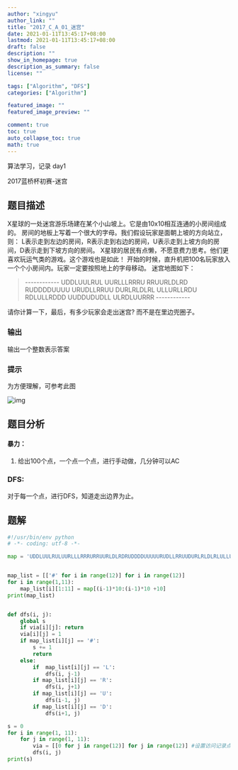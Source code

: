 ```yaml
---
author: "xingyu"
author_link: ""
title: "2017_C_A_01_迷宫"
date: 2021-01-11T13:45:17+08:00
lastmod: 2021-01-11T13:45:17+08:00
draft: false
description: ""
show_in_homepage: true
description_as_summary: false
license: ""

tags: ["Algorithm", "DFS"]
categories: ["Algorithm"]

featured_image: ""
featured_image_preview: ""

comment: true
toc: true
auto_collapse_toc: true
math: true
---
```


算法学习，记录 day1  

2017蓝桥杯初赛-迷宫

<!--more-->

## 题目描述

X星球的一处迷宫游乐场建在某个小山坡上。它是由10x10相互连通的小房间组成的。
房间的地板上写着一个很大的字母。我们假设玩家是面朝上坡的方向站立，则：
L表示走到左边的房间，R表示走到右边的房间，U表示走到上坡方向的房间，D表示走到下坡方向的房间。
X星球的居民有点懒，不愿意费力思考。他们更喜欢玩运气类的游戏。这个游戏也是如此！
开始的时候，直升机把100名玩家放入一个个小房间内。玩家一定要按照地上的字母移动。
迷宫地图如下：

>\------------
>UDDLUULRUL
>UURLLLRRRU
>RRUURLDLRD
>RUDDDDUUUU
>URUDLLRRUU
>DURLRLDLRL
>ULLURLLRDU
>RDLULLRDDD
>UUDDUDUDLL
>ULRDLUURRR
>\------------

请你计算一下，最后，有多少玩家会走出迷宫? 而不是在里边兜圈子。

### 输出

输出一个整数表示答案

### 提示

为方便理解，可参考此图

![img](http://oj.ecustacm.cn/upload/image/20191117/20191117211411_12203.png)

## 题目分析

#### 暴力：

1. 给出100个点，一个点一个点，进行手动做，几分钟可以AC

### DFS:

对于每一个点，进行DFS，知道走出边界为止。

## 题解

```python
#!/usr/bin/env python
# -*- coding: utf-8 -*-

map = 'UDDLUULRULUURLLLRRRURRUURLDLRDRUDDDDUUUUURUDLLRRUUDURLRLDLRLULLURLLRDURDLULLRDDDUUDDUDUDLLULRDLUURRR'


map_list = [['#' for i in range(12)] for i in range(12)]
for i in range(1,11):
    map_list[i][1:11] = map[(i-1)*10:(i-1)*10 +10]
print(map_list)


def dfs(i, j):
    global s
    if via[i][j]: return
    via[i][j] = 1
    if map_list[i][j] == '#':
        s += 1
        return
    else:
        if  map_list[i][j] == 'L':
            dfs(i, j-1)
        if map_list[i][j] == 'R':
            dfs(i, j+1)
        if map_list[i][j] == 'U':
            dfs(i-1, j)
        if map_list[i][j] == 'D':
            dfs(i+1, j)

s = 0
for i in range(1, 11):
    for j in range(1, 11):
        via = [[0 for j in range(12)] for j in range(12)] #设置访问记录点，对于一个初始点来说，每层dfs访问过的点都置为1,防止在里面兜圈子。
        dfs(i, j)
print(s)
```



